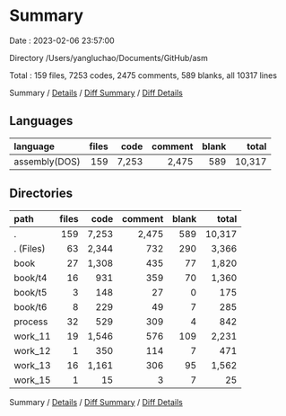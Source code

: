 # Summary

Date : 2023-02-06 23:57:00

Directory /Users/yangluchao/Documents/GitHub/asm

Total : 159 files,  7253 codes, 2475 comments, 589 blanks, all 10317 lines

Summary / [Details](details.md) / [Diff Summary](diff.md) / [Diff Details](diff-details.md)

## Languages
| language | files | code | comment | blank | total |
| :--- | ---: | ---: | ---: | ---: | ---: |
| assembly(DOS) | 159 | 7,253 | 2,475 | 589 | 10,317 |

## Directories
| path | files | code | comment | blank | total |
| :--- | ---: | ---: | ---: | ---: | ---: |
| . | 159 | 7,253 | 2,475 | 589 | 10,317 |
| . (Files) | 63 | 2,344 | 732 | 290 | 3,366 |
| book | 27 | 1,308 | 435 | 77 | 1,820 |
| book/t4 | 16 | 931 | 359 | 70 | 1,360 |
| book/t5 | 3 | 148 | 27 | 0 | 175 |
| book/t6 | 8 | 229 | 49 | 7 | 285 |
| process | 32 | 529 | 309 | 4 | 842 |
| work_11 | 19 | 1,546 | 576 | 109 | 2,231 |
| work_12 | 1 | 350 | 114 | 7 | 471 |
| work_13 | 16 | 1,161 | 306 | 95 | 1,562 |
| work_15 | 1 | 15 | 3 | 7 | 25 |

Summary / [Details](details.md) / [Diff Summary](diff.md) / [Diff Details](diff-details.md)